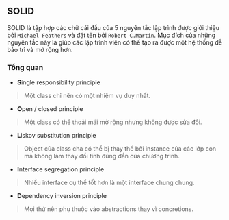 ## SOLID
SOLID là tập hợp các chữ cái đầu của 5 nguyên tắc lập trình được giới thiệu bởi `Michael Feathers` và đặt tên bởi `Robert C.Martin`. Mục đích của những nguyên tắc này là giúp các lập trình viên có thể tạo ra được một hệ thống dễ bảo trì và mở rộng hơn.

### Tổng quan
- **S**ingle responsibility principle
> Một class chỉ nên có một nhiệm vụ duy nhất.

- **O**pen / closed principle
> Một class có thể thoải mái mở rộng nhưng không được sửa đổi.

- **L**iskov substitution principle
> Object của class cha có thể bị thay thế bởi instance của các lớp con mà không làm thay đổi tính đúng đắn của chương trình.

- **I**nterface segregation principle
> Nhiều interface cụ thể tốt hơn là một interface chung chung.

- **D**ependency inversion principle
> Mọi thứ nên phụ thuộc vào abstractions thay vì concretions.
